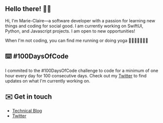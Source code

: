 ## Hello there! 👋🏿  
Hi, I'm Marie-Claire—a software developer with a passion for learning new things and coding for social good. I am currently working on SwiftUI, Python, and Javascript projects. I am open to new opportunities!

When I'm not coding, you can find me running or doing yoga 🏃🏿‍♀️🧘🏿‍♀️✨

## ⌨️  #100DaysOfCode
I commited to the #100DaysOfCode challenge to code for a minimum of one hour every day for 100 consecutive days. Check out my [Twitter](https://www.twitter.com/mctraore_) to find updates on what I'm currently working on.

## ✉️  Get in touch
- [Technical Blog](https://www.dev.to/mctraore)  
- [Twitter](https://www.twitter.com/mctraore_)  
